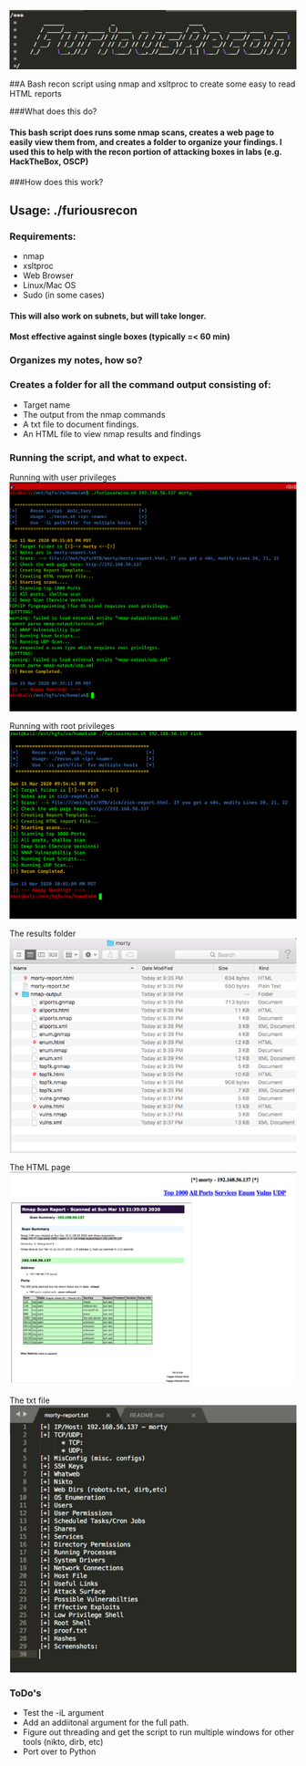 ![Banner](https://github.com/n1cfury/FuriousRecon/blob/master/images/banner.png)
                                                                  
##A Bash recon script using nmap and xsltproc to create some easy to read HTML reports

###What does this do?
#### This bash script does runs some nmap scans, creates a web page to easily view them from, and creates a folder to organize your findings. I used this to help with the recon portion of attacking boxes in labs (e.g. HackTheBox, OSCP)

###How does this work?

## Usage: ./furiousrecon <target> <foldername>

### Requirements: 
  - nmap
  - xsltproc
  - Web Browser
  - Linux/Mac OS
  - Sudo (in some cases)
  
#### This will also work on subnets, but will take longer.
#### Most effective against single boxes (typically =< 60 min)

### Organizes my notes, how so?
### Creates a folder for all the command output consisting of: 

- Target name
- The output from the nmap commands
- A txt file to document findings.
- An HTML file to view nmap results and findings

### Running the script, and what to expect.

Running with user privileges
![Running as a low priv user](https://github.com/n1cfury/FuriousRecon/blob/master/images/asuser.png)

Running with root privileges
![Running as Root](https://github.com/n1cfury/FuriousRecon/blob/master/images/asroot.png)

The results folder
![The Results Folder](https://github.com/n1cfury/FuriousRecon/blob/master/images/mortyfolder.png)

The HTML page
![The HTML page](https://github.com/n1cfury/FuriousRecon/blob/master/images/htmlpage.png)

The txt file
![The text file](https://github.com/n1cfury/FuriousRecon/blob/master/images/textfile.png)

### ToDo's
- Test the -iL argument
- Add an addiitonal argument for the full path.
- Figure out threading and get the script to run multiple windows for other tools (nikto, dirb, etc)
- Port over to Python
